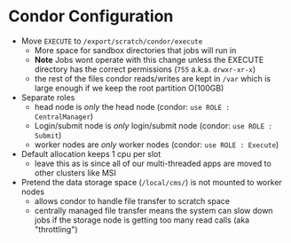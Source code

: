 # Condor Configuration

- Move `EXECUTE` to `/export/scratch/condor/execute`
  - More space for sandbox directories that jobs will run in
  - **Note** Jobs wont operate with this change unless the EXECUTE directory
    has the correct permissions (`755` a.k.a. `drwxr-xr-x`)
  - the rest of the files condor reads/writes are kept in `/var` which is large
    enough if we keep the root partition O(100GB)
- Separate roles
  - head node is _only_ the head node (condor: `use ROLE : CentralManager`)
  - Login/submit node is _only_ login/submit node (condor: `use ROLE : Submit`)
  - worker nodes are _only_ worker nodes (condor: `use ROLE : Execute`)
- Default allocation keeps 1 cpu per slot
  - leave this as is since all of our multi-threaded apps are moved to
    other clusters like MSI
- Pretend the data storage space (`/local/cms/`) is not mounted to worker nodes
  - allows condor to handle file transfer to scratch space
  - centrally managed file transfer means the system can slow down jobs 
    if the storage node is getting too many read calls (aka "throttling")
